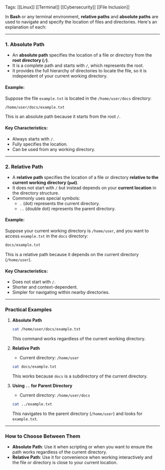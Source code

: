 Tags: [[Linux]] [[Terminal]] [[Cybersecurity]] [[File Inclusion]]


In **Bash** or any terminal environment, **relative paths** and **absolute paths** are used to navigate and specify the location of files and directories. Here's an explanation of each:

---

### **1. Absolute Path**

- An **absolute path** specifies the location of a file or directory from the **root directory (`/`)**.
- It is a complete path and starts with `/`, which represents the root.
- It provides the full hierarchy of directories to locate the file, so it is independent of your current working directory.

#### Example:

Suppose the file `example.txt` is located in the `/home/user/docs` directory:

```bash
/home/user/docs/example.txt
```

This is an absolute path because it starts from the root `/`.

#### Key Characteristics:

- Always starts with `/`.
- Fully specifies the location.
- Can be used from any working directory.

---

### **2. Relative Path**

- A **relative path** specifies the location of a file or directory **relative to the current working directory (`pwd`)**.
- It does not start with `/` but instead depends on your **current location** in the directory structure.
- Commonly uses special symbols:
    - `.` (dot) represents the current directory.
    - `..` (double dot) represents the parent directory.

#### Example:

Suppose your current working directory is `/home/user`, and you want to access `example.txt` in the `docs` directory:

```bash
docs/example.txt
```

This is a relative path because it depends on the current directory (`/home/user`).

#### Key Characteristics:

- Does not start with `/`.
- Shorter and context-dependent.
- Simpler for navigating within nearby directories.

---

### **Practical Examples**

1. **Absolute Path**
    
    ```bash
    cat /home/user/docs/example.txt
    ```
    
    This command works regardless of the current working directory.
    
2. **Relative Path**
    
    - Current directory: `/home/user`
    
    ```bash
    cat docs/example.txt
    ```
    
    This works because `docs` is a subdirectory of the current directory.
    
3. **Using `..` for Parent Directory**
    
    - Current directory: `/home/user/docs`
    
    ```bash
    cat ../example.txt
    ```
    
    This navigates to the parent directory (`/home/user`) and looks for `example.txt`.
    

---

### **How to Choose Between Them**

- **Absolute Path**: Use it when scripting or when you want to ensure the path works regardless of the current directory.
- **Relative Path**: Use it for convenience when working interactively and the file or directory is close to your current location.